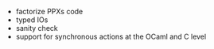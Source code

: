 - factorize PPXs code
- typed IOs
- sanity check 
- support for synchronous actions at the OCaml and C level
